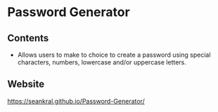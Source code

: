 # Password Generator 

## Contents

- Allows users to make to choice to create a password using special characters, numbers, lowercase and/or uppercase letters.

## Website

https://seankral.github.io/Password-Generator/
